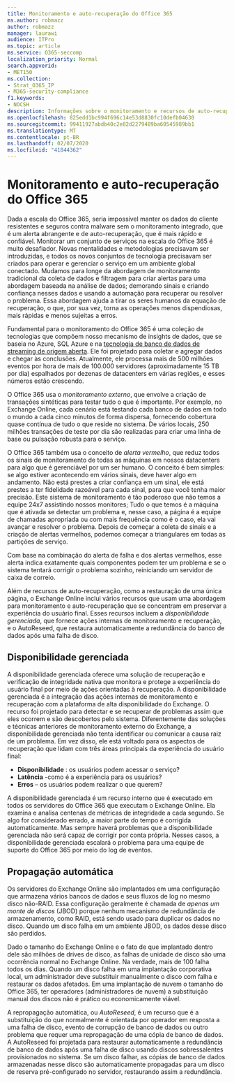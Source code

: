 ```yaml
---
title: Monitoramento e auto-recuperação do Office 365
ms.author: robmazz
author: robmazz
manager: laurawi
audience: ITPro
ms.topic: article
ms.service: O365-seccomp
localization_priority: Normal
search.appverid:
- MET150
ms.collection:
- Strat_O365_IP
- M365-security-compliance
f1.keywords:
- NOCSH
description: Informações sobre o monitoramento e recursos de auto-recuperação do Office 365.
ms.openlocfilehash: 825edd1bc994f696c14e53d8830fc10defb04630
ms.sourcegitcommit: 99411927abdb40c2e82d2279489ba60545989bb1
ms.translationtype: MT
ms.contentlocale: pt-BR
ms.lasthandoff: 02/07/2020
ms.locfileid: "41844362"
---
```

# <a name="office-365-monitoring-and-self-healing"></a>Monitoramento e auto-recuperação do Office 365

Dada a escala do Office 365, seria impossível manter os dados do cliente resistentes e seguros contra malware sem o monitoramento integrado, que é um alerta abrangente e de auto-recuperação, que é mais rápido e confiável. Monitorar um conjunto de serviços na escala do Office 365 é muito desafiador. Novas mentalidades e metodologias precisavam ser introduzidas, e todos os novos conjuntos de tecnologia precisavam ser criados para operar e gerenciar o serviço em um ambiente global conectado. Mudamos para longe da abordagem de monitoramento tradicional da coleta de dados e filtragem para criar alertas para uma abordagem baseada na análise de dados; demorando sinais e criando confiança nesses dados e usando a automação para recuperar ou resolver o problema. Essa abordagem ajuda a tirar os seres humanos da equação de recuperação, o que, por sua vez, torna as operações menos dispendiosas, mais rápidas e menos sujeitas a erros. 

Fundamental para o monitoramento do Office 365 é uma coleção de tecnologias que compõem nosso mecanismo de insights de dados, que se baseia no Azure, SQL Azure e na [tecnologia de banco de dados de streaming de origem aberta](https://cassandra.apache.org/). Ele foi projetado para coletar e agregar dados e chegar às conclusões. Atualmente, ele processa mais de 500 milhões eventos por hora de mais de 100.000 servidores (aproximadamente 15 TB por dia) espalhados por dezenas de datacenters em várias regiões, e esses números estão crescendo. 

O Office 365 usa o *monitoramento externo*, que envolve a criação de transações sintéticas para testar tudo o que é importante. Por exemplo, no Exchange Online, cada cenário está testando cada banco de dados em todo o mundo a cada cinco minutos de forma dispersa, fornecendo cobertura quase contínua de tudo o que reside no sistema. De vários locais, 250 milhões transações de teste por dia são realizadas para criar uma linha de base ou pulsação robusta para o serviço. 

O Office 365 também usa o conceito de *alerta vermelho*, que reduz todos os sinais de monitoramento de todas as máquinas em nossos datacenters para algo que é gerenciável por um ser humano. O conceito é bem simples: se algo estiver acontecendo em vários sinais, deve haver algo em andamento. Não está prestes a criar confiança em um sinal, ele está prestes a ter fidelidade razoável para cada sinal, para que você tenha maior precisão. Este sistema de monitoramento é tão poderoso que não temos a equipe 24x7 assistindo nossos monitores; Tudo o que temos é a máquina que é ativada se detectar um problema e, nesse caso, a página é a equipe de chamadas apropriada ou com mais frequência como é o caso, ela vai avançar e resolver o problema. Depois de começar a coleta de sinais e a criação de alertas vermelhos, podemos começar a triangulares em todas as partições de serviço. 

Com base na combinação do alerta de falha e dos alertas vermelhos, esse alerta indica exatamente quais componentes podem ter um problema e se o sistema tentará corrigir o problema sozinho, reiniciando um servidor de caixa de correio. 

Além de recursos de auto-recuperação, como a restauração de uma única página, o Exchange Online inclui vários recursos que usam uma abordagem para monitoramento e auto-recuperação que se concentram em preservar a experiência do usuário final. Esses recursos incluem a *disponibilidade gerenciada*, que fornece ações internas de monitoramento e recuperação, e o AutoReseed, que restaura automaticamente a redundância do banco de dados após uma falha de disco. 

## <a name="managed-availability"></a>Disponibilidade gerenciada 

A disponibilidade gerenciada oferece uma solução de recuperação e verificação de integridade nativa que monitora e protege a experiência do usuário final por meio de ações orientadas à recuperação. A disponibilidade gerenciada é a integração das ações internas de monitoramento e recuperação com a plataforma de alta disponibilidade do Exchange. O recurso foi projetado para detectar e se recuperar de problemas assim que eles ocorrem e são descobertos pelo sistema. Diferentemente das soluções e técnicas anteriores de monitoramento externo do Exchange, a disponibilidade gerenciada não tenta identificar ou comunicar a causa raiz de um problema. Em vez disso, ele está voltado para os aspectos de recuperação que lidam com três áreas principais da experiência do usuário final:

- **Disponibilidade** : os usuários podem acessar o serviço? 
- **Latência** -como é a experiência para os usuários? 
- **Erros** – os usuários podem realizar o que querem? 

A disponibilidade gerenciada é um recurso interno que é executado em todos os servidores do Office 365 que executam o Exchange Online. Ela examina e analisa centenas de métricas de integridade a cada segundo. Se algo for considerado errado, a maior parte do tempo é corrigida automaticamente. Mas sempre haverá problemas que a disponibilidade gerenciada não será capaz de corrigir por conta própria. Nesses casos, a disponibilidade gerenciada escalará o problema para uma equipe de suporte do Office 365 por meio do log de eventos.

## <a name="autoreseed"></a>Propagação automática

Os servidores do Exchange Online são implantados em uma configuração que armazena vários bancos de dados e seus fluxos de log no mesmo disco não-RAID. Essa configuração geralmente é chamada de *apenas um monte de discos* (JBOD) porque nenhum mecanismo de redundância de armazenamento, como RAID, está sendo usado para duplicar os dados no disco. Quando um disco falha em um ambiente JBOD, os dados desse disco são perdidos. 

Dado o tamanho do Exchange Online e o fato de que implantado dentro dele são milhões de drives de disco, as falhas de unidade de disco são uma ocorrência normal no Exchange Online. Na verdade, mais de 100 falha todos os dias. Quando um disco falha em uma implantação corporativa local, um administrador deve substituir manualmente o disco com falha e restaurar os dados afetados. Em uma implantação de nuvem o tamanho do Office 365, ter operadores (administradores de nuvem) a substituição manual dos discos não é prático ou economicamente viável. 

A repropagação automática, ou *AutoReseed*, é um recurso que é a substituição do que normalmente é orientada por operador em resposta a uma falha de disco, evento de corrupção de banco de dados ou outro problema que requer uma repropagação de uma cópia de banco de dados. A AutoReseed foi projetada para restaurar automaticamente a redundância de banco de dados após uma falha de disco usando discos sobressalentes provisionados no sistema. Se um disco falhar, as cópias de banco de dados armazenadas nesse disco são automaticamente propagadas para um disco de reserva pré-configurado no servidor, restaurando assim a redundância. 